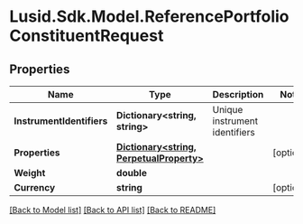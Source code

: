 # Lusid.Sdk.Model.ReferencePortfolioConstituentRequest
## Properties

Name | Type | Description | Notes
------------ | ------------- | ------------- | -------------
**InstrumentIdentifiers** | **Dictionary&lt;string, string&gt;** | Unique instrument identifiers | 
**Properties** | [**Dictionary&lt;string, PerpetualProperty&gt;**](PerpetualProperty.md) |  | [optional] 
**Weight** | **double** |  | 
**Currency** | **string** |  | [optional] 

[[Back to Model list]](../README.md#documentation-for-models) [[Back to API list]](../README.md#documentation-for-api-endpoints) [[Back to README]](../README.md)

